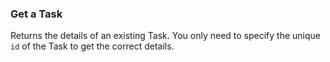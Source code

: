 ### Get a Task

Returns the details of an existing Task. You only need to specify the unique `id` of the Task to get the correct details.
